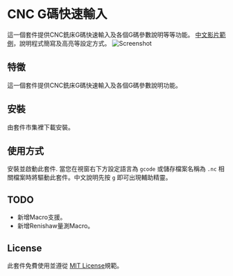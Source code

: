 # CNC G碼快速輸入 

這一個套件提供CNC銑床G碼快速輸入及各個G碼參數說明等等功能。
[中文影片範例](https://www.ehosei.com/gcode-quick-editing)，說明程式簡寫及高亮等設定方式。
![Screenshot](https://raw.githubusercontent.com/syzlmr/milling-gcode-snippet/master/images/gcode.gif)

## 特徵

這一個套件提供CNC銑床G碼快速輸入及各個G碼參數說明功能。

## 安裝

由套件市集裡下載安裝。

## 使用方式

安裝並啟動此套件. 當您在視窗右下方設定語言為 `gcode` 或儲存檔案名稱為 `.nc` 相關檔案時將驅動此套件。中文說明先按 `g` 即可出現輔助精靈。

## TODO

- 新增Macro支援。
- 新增Renishaw量測Macro。

## License

此套件免費使用並遵從 [MIT License](https://opensource.org/licenses/MIT)規範。
